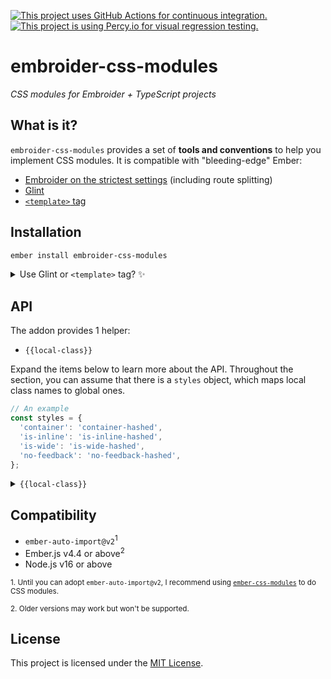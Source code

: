 [![This project uses GitHub Actions for continuous integration.](https://github.com/ijlee2/embroider-css-modules/actions/workflows/ci.yml/badge.svg)](https://github.com/ijlee2/embroider-css-modules/actions/workflows/ci.yml)
[![This project is using Percy.io for visual regression testing.](https://percy.io/static/images/percy-badge.svg)](https://percy.io/Isaac/embroider-css-modules)

# embroider-css-modules

_CSS modules for Embroider + TypeScript projects_


## What is it?

`embroider-css-modules` provides a set of **tools and conventions** to help you implement CSS modules. It is compatible with "bleeding-edge" Ember:

- [Embroider on the strictest settings](https://github.com/embroider-build/embroider/#options) (including route splitting)
- [Glint](https://typed-ember.gitbook.io/glint/)
- [`<template>` tag](https://github.com/ember-template-imports/ember-template-imports)


## Installation

```sh
ember install embroider-css-modules
```

<details>
<summary>Use Glint or <code>&lt;template&gt;</code> tag? ✨</summary>

- If you are using `<template>` tag, you are good to go! Use the named import to consume things.

    ```ts
    /* app/components/ui/page.gts */
    import { localClass } from 'embroider-css-modules';

    import styles from './page.css';

    <template>
      <div class={{localClass styles "container"}}>
        <h1 class={{styles.header}}>
          {{@title}}
        </h1>

        <div class={{styles.body}}>
          {{yield}}
        </div>
      </div>
    </template>
    ```

- Otherwise, update your template registry to extend this addon's. Check the [Glint documentation](https://typed-ember.gitbook.io/glint/using-glint/ember/using-addons#using-glint-enabled-addons) for more information.

    ```ts
    /* types/global.d.ts */

    import '@glint/environment-ember-loose';

    import type EmbroiderCssModulesRegistry from 'embroider-css-modules/template-registry';

    declare module '@glint/environment-ember-loose/registry' {
      export default interface Registry extends EmbroiderCssModulesRegistry, /* other addon registries */ {
        // local entries
      }
    }
    ```

</details>


## API

The addon provides 1 helper:

- `{{local-class}}`

Expand the items below to learn more about the API. Throughout the section, you can assume that there is a `styles` object, which maps local class names to global ones.

```ts
// An example
const styles = {
  'container': 'container-hashed',
  'is-inline': 'is-inline-hashed',
  'is-wide': 'is-wide-hashed',
  'no-feedback': 'no-feedback-hashed',
};
```

<details>
<summary><code>{{local-class}}</code></summary>

### Why use it?

The `{{local-class}}` helper is useful when there are multiple classes to consider.

```hbs
{{! Before: app/components/ui/form/field.hbs }}
<div
  class={{concat
    this.styles.container
    " "
    (if @isInline this.styles.is-inline)
    " "
    (if @isWide this.styles.is-wide)
    " "
    (unless @errorMessage this.styles.no-feedback)
  }}
>
  ...
</div>
```

```hbs
{{! After: app/components/ui/form/field.hbs }}
<div
  class={{local-class
    this.styles
    "container"
    (if @isInline "is-inline")
    (if @isWide "is-wide")
    (unless @errorMessage "no-feedback")
  }}
>
  ...
</div>
```

To apply multiple classes when a conditional statement holds, use the `{{array}}` helper:

```hbs
{{! app/templates/products.hbs }}
<div
  class={{local-class
    this.styles
    (if
      this.isInExperimentalGroup
      (array "shared-layout" "products-with-details")
      (array "shared-layout" "products")
    )
    "sticky-container"
  }}
>
  ...
</div>
```

### Arguments

The `{{local-class}}` helper uses positional arguments so that, when there is a type error, the message from TypeScript is easy to understand.

Pass the `styles` object first, then the local class name(s).

### Outputs

The `{{local-class}}` helper returns a concatenated string. The string lists the global class names in the same order as the local ones.

</details>


## Compatibility

* `ember-auto-import@v2`<sup>1</sup>
* Ember.js v4.4 or above<sup>2</sup>
* Node.js v16 or above

<sup>1. Until you can adopt `ember-auto-import@v2`, I recommend using [`ember-css-modules`](https://github.com/salsify/ember-css-modules) to do CSS modules.</sup>

<sup>2. Older versions may work but won't be supported.</sup>


## License

This project is licensed under the [MIT License](LICENSE.md).
